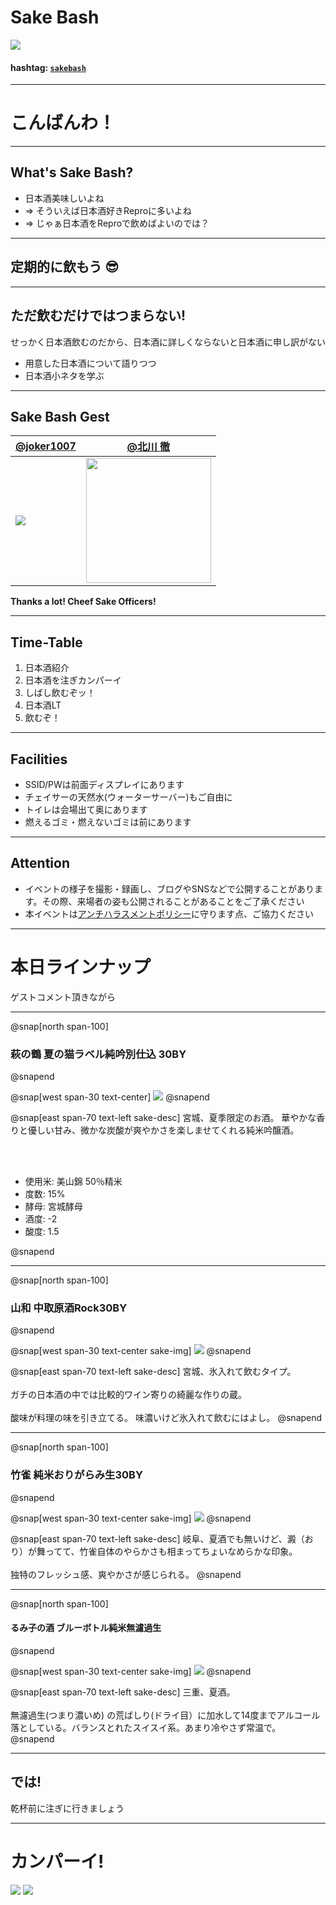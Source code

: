 # Sake Bash

![](/assets/images/sake-bash/banner.png)

#### hashtag: [`sakebash`](https://twitter.com/hashtag/reprobash)

---

# こんばんわ！

---

## What's Sake Bash?

- 日本酒美味しいよね
- => そういえば日本酒好きReproに多いよね
- => じゃぁ日本酒をReproで飲めばよいのでは？

---

## 定期的に飲もう 😎

---

## ただ飲むだけではつまらない!

せっかく日本酒飲むのだから、日本酒に詳しくならないと日本酒に申し訳がない

- 用意した日本酒について語りつつ
- 日本酒小ネタを学ぶ

---

## Sake Bash Gest

[@joker1007](https://twitter.com/joker1007) | [@北川 徹]()
--- | ---
![](https://pbs.twimg.com/profile_images/342683730/__________200x200.jpg) | <img  src="https://i.imgur.com/5y5hnXJ.jpg" width="200" height="200" >

**Thanks a lot! Cheef Sake Officers!**

---

## Time-Table

1. 日本酒紹介
1. 日本酒を注ぎカンパーイ
1. しばし飲むぞッ！
1. 日本酒LT
1. 飲むぞ！

---

## Facilities

- SSID/PWは前面ディスプレイにあります
- チェイサーの天然水(ウォーターサーバー)もご自由に
- トイレは会場出て奥にあります
- 燃えるゴミ・燃えないゴミは前にあります

---

## Attention

- イベントの様子を撮影・録画し、ブログやSNSなどで公開することがあります。その際、来場者の姿も公開されることがあることをご了承ください
- 本イベントは[アンチハラスメントポリシー](http://25.ruby.or.jp/coc.ja.html)に守ります点、ご協力ください

---

# 本日ラインナップ

ゲストコメント頂きながら

---

@snap[north span-100]
### 萩の鶴 夏の猫ラベル純吟別仕込 30BY
@snapend

@snap[west span-30 text-center]
![](/sake-bash/2019-06-07/sake/haginotsuru.png)
@snapend

@snap[east span-70 text-left sake-desc]
宮城、夏季限定のお酒。
華やかな香りと優しい甘み、微かな炭酸が爽やかさを楽しませてくれる純米吟醸酒。

<br><br>

<ul>
<li> 使用米: 美山錦 50％精米
<li> 度数: 15%
<li> 酵母: 宮城酵母
<li> 酒度: -2
<li> 酸度: 1.5
</ul>
@snapend

---

@snap[north span-100]
### 山和 中取原酒Rock30BY
@snapend

@snap[west span-30 text-center sake-img]
![](/sake-bash/2019-06-07/sake/yamawa.png)
@snapend

@snap[east span-70 text-left sake-desc]
宮城、氷入れて飲むタイプ。
<br><br>
ガチの日本酒の中では比較的ワイン寄りの綺麗な作りの蔵。
<br><br>
酸味が料理の味を引き立てる。
味濃いけど氷入れて飲むにはよし。
@snapend

---

@snap[north span-100]
### 竹雀 純米おりがらみ生30BY
@snapend

@snap[west span-30 text-center sake-img]
![](/sake-bash/2019-06-07/sake/takesuzume.png)
@snapend

@snap[east span-70 text-left sake-desc]
岐阜、夏酒でも無いけど、澱（おり）が舞ってて、竹雀自体のやらかさも相まってちょいなめらかな印象。
<br><br>
独特のフレッシュ感、爽やかさが感じられる。
@snapend

---

@snap[north span-100]
#### るみ子の酒 ブルーボトル純米無濾過生
@snapend

@snap[west span-30 text-center sake-img]
![](/sake-bash/2019-06-07/sake/rumiko.png)
@snapend

@snap[east span-70 text-left sake-desc]
三重、夏酒。
<br><br>
無濾過生(つまり濃いめ) の荒ばしり(ドライ目）に加水して14度までアルコール落としている。バランスとれたスイスイ系。あまり冷やさず常温で。
@snapend

---

## では!

乾杯前に注ぎに行きましょう

---

# カンパーイ!
![](/assets/images/sake-bash/ochoko.png)
![](/assets/images/sake-bash/ochoko.png)
